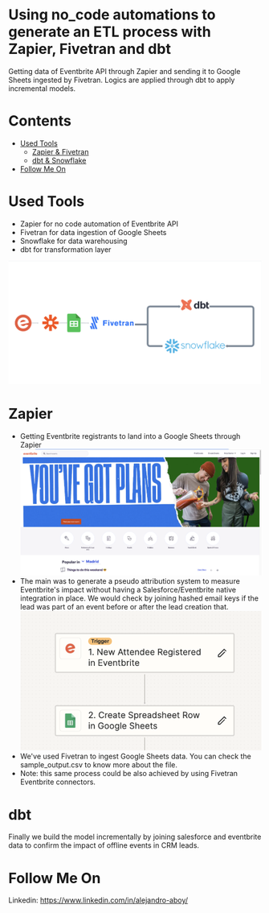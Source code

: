 # Using no_code automations to generate an ETL process with Zapier, Fivetran and dbt
Getting data of Eventbrite API through Zapier and sending it to Google Sheets ingested by Fivetran. Logics are applied through dbt to apply incremental models. 

# Contents

- [Used Tools](#used-tools)
  - [Zapier & Fivetran](#zapier)
  - [dbt & Snowflake](#dbt)
- [Follow Me On](#follow-me-on)

# Used Tools
- Zapier for no code automation of Eventbrite API
- Fivetran for data ingestion of Google Sheets
- Snowflake for data warehousing
- dbt for transformation layer

![alt text](images/flow.png)

# Zapier
- Getting Eventbrite registrants to land into a Google Sheets through Zapier
![alt text](images/eventbrite_web.png)
- The main was to generate a pseudo attribution system to measure Eventbrite's impact without having a Salesforce/Eventbrite native integration in place. We would check by joining hashed email keys if the lead was part of an event before or after the lead creation that. 
![alt text](images/eventbrite_zapier.png)
- We've used Fivetran to ingest Google Sheets data. You can check the sample_output.csv to know more about the file. 
- Note: this same process could be also achieved by using Fivetran Eventbrite connectors.

# dbt

Finally we build the model incrementally by joining salesforce and eventbrite data to confirm the impact of offline events in CRM leads. 

# Follow Me On
Linkedin: https://www.linkedin.com/in/alejandro-aboy/ 
